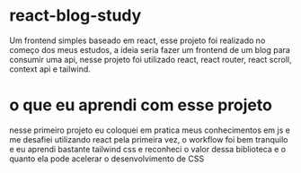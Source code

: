 # react-blog-study
Um frontend simples baseado em react, esse projeto foi realizado no começo dos meus estudos, a ideia seria fazer um frontend de um blog para consumir uma api, nesse projeto foi utilizado react, react router, react scroll, context api e tailwind.

# o que eu aprendi com esse projeto
nesse primeiro projeto eu coloquei em pratica meus conhecimentos em js e me desafiei utilizando react pela primeira vez, o workflow foi bem tranquilo e eu aprendi bastante tailwind css e reconheci o valor dessa biblioteca e o quanto ela pode acelerar o desenvolvimento de CSS
